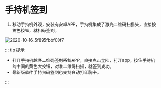 # 手持机签到

1. 移动手持机外观，安装有安卓APP，手持机集成了激光二维码扫描头，直接按黄色按钮，就扫码签到。

![2020-10-16_5f895fbbf00f7](https://vuepressdocs.oss-cn-hangzhou.aliyuncs.com/docsimages/202209261121982.png)

::: tip 提示

* 打开手持机越客二维码签到系统APP，直接点击登陆，打开app，按住手持机的中间的黄色大按钮，对准二维码扫描，就签到成功。
* 最新版软件手持扫码签到也支持自动打印胸卡。

:::
